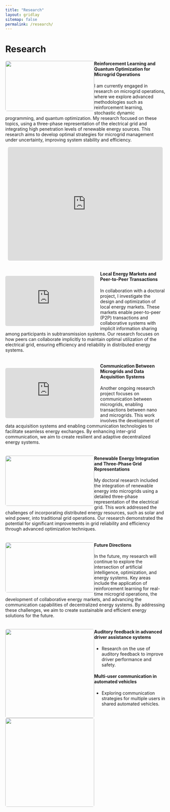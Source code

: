 ```yaml
---
title: "Research"
layout: gridlay
sitemap: false
permalink: /research/
---
```


# Research

<div class="rowl1">
  <img src="{{ site.baseurl }}/images/research/microgrid_operations.jpg" class="img-responsive" style="float: left; border-radius: 5px; width: 280px; height: 158px" />

#### Reinforcement Learning and Quantum Optimization for Microgrid Operations

I am currently engaged in research on microgrid operations, where we explore advanced methodologies such as reinforcement learning, stochastic dynamic programming, and quantum optimization. My research focused on these topics, using a three-phase representation of the electrical grid and integrating high penetration levels of renewable energy sources. This research aims to develop optimal strategies for microgrid management under uncertainty, improving system stability and efficiency.

<div class="row" style="text-align:center; margin-bottom: 0px;">
  <iframe style="display:inline-block; border-radius: 5px; border:0px solid #FFF; width: 97%; height: 358px" src="https://www.youtube.com/embed/W2VWLYnTYrM?playlist=W2VWLYnTYrM&loop=1&autoplay=1&mute=1" frameborder="0" allowfullscreen></iframe>
</div>

<ul style="overflow: hidden">
</ul>
</div>

<div class="rowl1">
  <div class="img-responsive" style="margin-top: 15px; margin-right: 19px; float: left"><iframe src="https://www.youtube.com/embed/ZroKe9dKQvs?playlist=ZroKe9dKQvs&loop=1&autoplay=1&mute=1" style="width: 280px; height: 158px; border-radius: 5px" frameborder="0" allowfullscreen></iframe></div>

#### Local Energy Markets and Peer-to-Peer Transactions

In collaboration with a doctoral project, I investigate the design and optimization of local energy markets. These markets enable peer-to-peer (P2P) transactions and collaborative systems with implicit information sharing among participants in subtransmission systems. Our research focuses on how peers can collaborate implicitly to maintain optimal utilization of the electrical grid, ensuring efficiency and reliability in distributed energy systems.

<ul style="overflow: hidden">
</ul>
</div>

<div class="rowl1">
  <div class="img-responsive" style="margin-top: 15px; margin-right: 19px; float: left"><iframe src="https://www.youtube.com/embed/isjbqXs2g7k?playlist=isjbqXs2g7k&loop=1&autoplay=1&mute=1" style="width: 280px; height: 158px; border-radius: 5px" frameborder="0" allowfullscreen></iframe></div>

#### Communication Between Microgrids and Data Acquisition Systems

Another ongoing research project focuses on communication between microgrids, enabling transactions between nano and microgrids. This work involves the development of data acquisition systems and enabling communication technologies to facilitate seamless energy exchanges. By enhancing inter-grid communication, we aim to create resilient and adaptive decentralized energy systems.

<ul style="overflow: hidden">
</ul>
</div>

<div class="rowl1">
  <img src="{{ site.baseurl }}/images/research/renewable_energy_integration.jpg" class="img-responsive" style="float: left; border-radius: 5px; width: 280px; height: 158px" />

#### Renewable Energy Integration and Three-Phase Grid Representations

My doctoral research included the integration of renewable energy into microgrids using a detailed three-phase representation of the electrical grid. This work addressed the challenges of incorporating distributed energy resources, such as solar and wind power, into traditional grid operations. Our research demonstrated the potential for significant improvements in grid reliability and efficiency through advanced optimization techniques.

<ul style="overflow: hidden">
</ul>
</div>

<div class="rowl1">
  <img src="{{ site.baseurl }}/images/research/local_energy_markets.jpg" class="img-responsive" style="float: left; border-radius: 5px; width: 280px; height: 158px" />

#### Future Directions

In the future, my research will continue to explore the intersection of artificial intelligence, optimization, and energy systems. Key areas include the application of reinforcement learning for real-time microgrid operations, the development of collaborative energy markets, and advancing the communication capabilities of decentralized energy systems. By addressing these challenges, we aim to create sustainable and efficient energy solutions for the future.

<ul style="overflow: hidden">
</ul>
</div>

<div class="rowl1">
  <img src="{{ site.baseurl }}/images/research/auditory_feedback_ad.jpg" class="img-responsive" style="float: left; border-radius: 5px; width: 280px;" />
  <h4>Auditory feedback in advanced driver assistance systems</h4>
  <ul style="overflow: hidden">
    <li>Research on the use of auditory feedback to improve driver performance and safety.</li>
  </ul>
</div>

<div class="rowl1">
  <img src="{{ site.baseurl }}/images/research/multi_user_communication.jpg" class="img-responsive" style="float: left; border-radius: 5px; width: 280px;" />
  <h4>Multi-user communication in automated vehicles</h4>
  <ul style="overflow: hidden">
    <li>Exploring communication strategies for multiple users in shared automated vehicles.</li>
  </ul>
</div> 